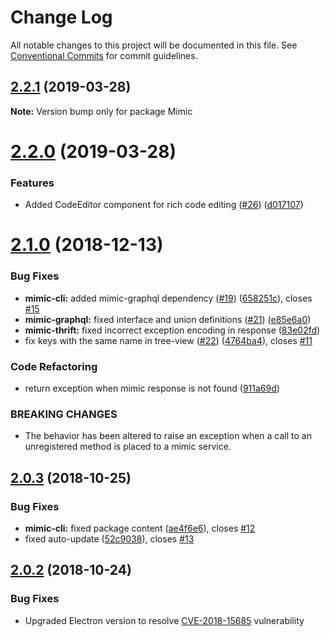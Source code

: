 # Change Log

All notable changes to this project will be documented in this file.
See [Conventional Commits](https://conventionalcommits.org) for commit guidelines.

## [2.2.1](https://github.com/creditkarma/Mimic/compare/v2.2.0...v2.2.1) (2019-03-28)

**Note:** Version bump only for package Mimic





<a name="2.2.0"></a>
# [2.2.0](https://github.com/creditkarma/Mimic/compare/v2.1.0...v2.2.0) (2019-03-28)


### Features

* Added CodeEditor component for rich code editing ([#26](https://github.com/creditkarma/Mimic/pull/26)) ([d017107](https://github.com/creditkarma/Mimic/commit/d017107))





<a name="2.1.0"></a>
# [2.1.0](https://github.com/creditkarma/Mimic/compare/v2.0.3...v2.1.0) (2018-12-13)


### Bug Fixes

* **mimic-cli:** added mimic-graphql dependency ([#19](https://github.com/creditkarma/Mimic/issues/19)) ([658251c](https://github.com/creditkarma/Mimic/commit/658251c)), closes [#15](https://github.com/creditkarma/Mimic/issues/15)
* **mimic-graphql:** fixed interface and union definitions ([#21](https://github.com/creditkarma/Mimic/issues/21)) ([e85e6a0](https://github.com/creditkarma/Mimic/commit/e85e6a0))
* **mimic-thrift:** fixed incorrect exception encoding in response ([83e02fd](https://github.com/creditkarma/Mimic/commit/83e02fd))
* fix keys with the same name in tree-view ([#22](https://github.com/creditkarma/Mimic/issues/22)) ([4764ba4](https://github.com/creditkarma/Mimic/commit/4764ba4)), closes [#11](https://github.com/creditkarma/Mimic/issues/11)


### Code Refactoring

* return exception when mimic response is not found ([911a69d](https://github.com/creditkarma/Mimic/commit/911a69d))


### BREAKING CHANGES

* The behavior has been altered to raise an exception when a call to an unregistered method is placed to a mimic service.





<a name="2.0.3"></a>
## [2.0.3](https://github.com/creditkarma/Mimic/compare/v2.0.2...v2.0.3) (2018-10-25)


### Bug Fixes

* **mimic-cli:** fixed package content ([ae4f6e6](https://github.com/creditkarma/Mimic/commit/ae4f6e6)), closes [#12](https://github.com/creditkarma/Mimic/issues/12)
* fixed auto-update ([52c9038](https://github.com/creditkarma/Mimic/commit/52c9038)), closes [#13](https://github.com/creditkarma/Mimic/issues/13)





<a name="2.0.2"></a>
## [2.0.2](https://github.com/creditkarma/Mimic/compare/v2.0.0...v2.0.2) (2018-10-24)

### Bug Fixes

* Upgraded Electron version to resolve [CVE-2018-15685](https://nvd.nist.gov/vuln/detail/CVE-2018-15685) vulnerability
